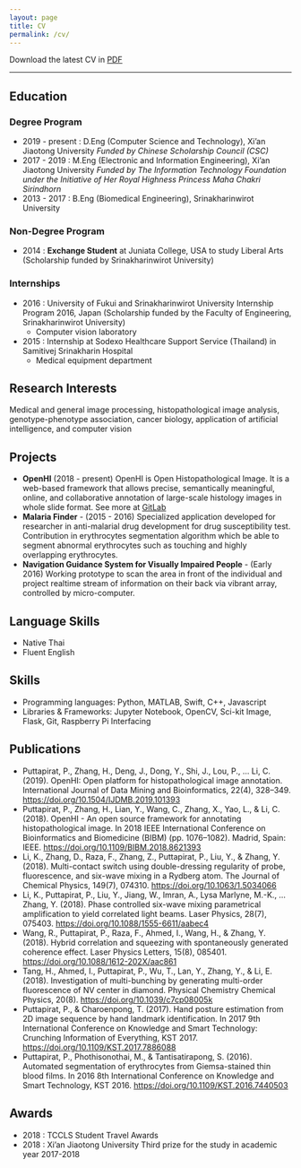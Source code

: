 ```yaml
---
layout: page
title: CV
permalink: /cv/
---
```


Download the latest CV in [PDF](/assets/files/pargorn-puttapirat-cv2019_r.pdf)

---

## Education
### Degree Program
* 2019 - present : D.Eng (Computer Science and Technology), Xi’an Jiaotong University _Funded by Chinese Scholarship Council (CSC)_
* 2017 - 2019 : M.Eng (Electronic and Information Engineering), Xi’an Jiaotong University _Funded by The Information Technology Foundation under the Initiative   of Her Royal Highness Princess Maha Chakri Sirindhorn_
* 2013 - 2017 : B.Eng (Biomedical Engineering), Srinakharinwirot University 

### Non-Degree Program
* 2014 : **Exchange Student** at Juniata College, USA to study Liberal Arts  (Scholarship funded by Srinakharinwirot University)

### Internships
* 2016 : University of Fukui and Srinakharinwirot University Internship Program 2016, Japan (Scholarship funded by the Faculty of Engineering, Srinakharinwirot University)
  * Computer vision laboratory
* 2015 : Internship at Sodexo Healthcare Support Service (Thailand) in Samitivej Srinakharin Hospital
  * Medical equipment department

## Research Interests
Medical and general image processing, histopathological image analysis, genotype-phenotype association, cancer biology, application of artificial intelligence, and computer vision

## Projects
* **OpenHI** (2018 - present) OpenHI is Open Histopathological Image. It is a web-based framework that allows precise, semantically meaningful, online, and collaborative annotation of large-scale histology images in whole slide format. See more at [GitLab](https://gitlab.com/BioAI/OpenHI/)
* **Malaria Finder** - (2015 - 2016) Specialized application developed for researcher in anti-malarial drug development for drug susceptibility test. Contribution in erythrocytes segmentation algorithm which be able to segment abnormal erythrocytes such as touching and highly overlapping erythrocytes. 
* **Navigation Guidance System for Visually Impaired People** - (Early 2016) Working prototype to scan the area in front of the individual and project realtime stream of information on their back via vibrant array, controlled by micro-computer. 

## Language Skills
* Native Thai
* Fluent English 

## Skills 
* Programming languages: Python, MATLAB, Swift, C++, Javascript
* Libraries & Frameworks: Jupyter Notebook, OpenCV, Sci-kit Image, Flask, Git, Raspberry Pi Interfacing

## Publications
* Puttapirat, P., Zhang, H., Deng, J., Dong, Y., Shi, J., Lou, P., … Li, C. (2019). OpenHI: Open platform for histopathological image annotation. International Journal of Data Mining and Bioinformatics, 22(4), 328–349. https://doi.org/10.1504/IJDMB.2019.101393
* Puttapirat, P., Zhang, H., Lian, Y., Wang, C., Zhang, X., Yao, L., & Li, C. (2018). OpenHI - An open source framework for annotating histopathological image. In 2018 IEEE International Conference on Bioinformatics and Biomedicine (BIBM) (pp. 1076–1082). Madrid, Spain: IEEE. https://doi.org/10.1109/BIBM.2018.8621393
* Li, K., Zhang, D., Raza, F., Zhang, Z., Puttapirat, P., Liu, Y., & Zhang, Y. (2018). Multi-contact switch using double-dressing regularity of probe, fluorescence, and six-wave mixing in a Rydberg atom. The Journal of Chemical Physics, 149(7), 074310. https://doi.org/10.1063/1.5034066
* Li, K., Puttapirat, P., Liu, Y., Jiang, W., Imran, A., Lysa Marlyne, M.-K., … Zhang, Y. (2018). Phase controlled six-wave mixing parametrical amplification to yield correlated light beams. Laser Physics, 28(7), 075403. https://doi.org/10.1088/1555-6611/aabec4
* Wang, R., Puttapirat, P., Raza, F., Ahmed, I., Wang, H., & Zhang, Y. (2018). Hybrid correlation and squeezing with spontaneously generated coherence effect. Laser Physics Letters, 15(8), 085401. https://doi.org/10.1088/1612-202X/aac861
* Tang, H., Ahmed, I., Puttapirat, P., Wu, T., Lan, Y., Zhang, Y., & Li, E. (2018). Investigation of multi-bunching by generating multi-order fluorescence of NV center in diamond. Physical Chemistry Chemical Physics, 20(8). https://doi.org/10.1039/c7cp08005k
* Puttapirat, P., & Charoenpong, T. (2017). Hand posture estimation from 2D image sequence by hand landmark identification. In 2017 9th International Conference on Knowledge and Smart Technology: Crunching Information of Everything, KST 2017. https://doi.org/10.1109/KST.2017.7886088
* Puttapirat, P., Phothisonothai, M., & Tantisatirapong, S. (2016). Automated segmentation of erythrocytes from Giemsa-stained thin blood films. In 2016 8th International Conference on Knowledge and Smart Technology, KST 2016. https://doi.org/10.1109/KST.2016.7440503

## Awards
* 2018 : TCCLS Student Travel Awards 
* 2018 : Xi’an Jiaotong University Third prize for the study in academic year 2017-2018
